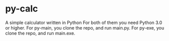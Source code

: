# py-calc
A simple calculator written in Python
For both of them you need Python 3.0 or higher. For py-main, you clone the repo, and run main.py. For py-exe, you clone the repo, and run main.exe.
